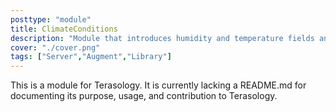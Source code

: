```yaml
---
posttype: "module" 
title: ClimateConditions
description: "Module that introduces humidity and temperature fields and their modifiers"
cover: "./cover.png"
tags: ["Server","Augment","Library"]
---
```

This is a module for Terasology. It is currently lacking a README.md for documenting its purpose, usage, and contribution to Terasology.